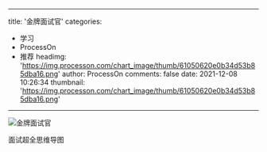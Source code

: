 
---
title: '金牌面试官'
categories: 
 - 学习
 - ProcessOn
 - 推荐
headimg: 'https://img.processon.com/chart_image/thumb/61050620e0b34d53b85dba16.png'
author: ProcessOn
comments: false
date: 2021-12-08 10:26:34
thumbnail: 'https://img.processon.com/chart_image/thumb/61050620e0b34d53b85dba16.png'
---

<div>   
<img class="thumb" alt="金牌面试官" src="https://img.processon.com/chart_image/thumb/61050620e0b34d53b85dba16.png" referrerpolicy="no-referrer">
<p>面试超全思维导图</p>  
</div>
            